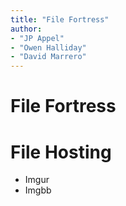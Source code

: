 ```yaml
---
title: "File Fortress"
author:
- "JP Appel"
- "Owen Halliday"
- "David Marrero"
---
```


# File Fortress

# File Hosting

* Imgur
* Imgbb
